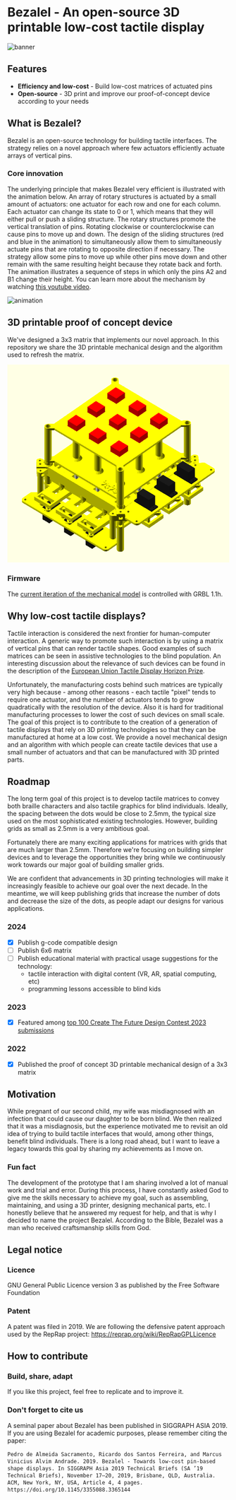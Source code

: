 # Bezalel - An open-source 3D printable low-cost tactile display
![banner](https://github.com/pedrosacramento/bezalel/assets/4267545/e9b6caae-70ff-406a-a193-aded1cbd300d)

## Features
* **Efficiency and low-cost** - Build low-cost matrices of actuated pins
* **Open-source** - 3D print and improve our proof-of-concept device according to your needs

## What is Bezalel?
Bezalel is an open-source technology for building tactile interfaces. The strategy relies on a novel approach where few actuators efficiently actuate arrays of vertical pins.

### Core innovation
The underlying principle that makes Bezalel very efficient is illustrated with the animation below.
An array of rotary structures is actuated by a small amount of actuators: one actuator for each row and one for each column.
Each actuator can change its state to 0 or 1, which means that they will either pull or push a sliding structure.
The rotary structures promote the vertical translation of pins. Rotating clockwise or counterclockwise can cause pins to move up and down.
The design of the sliding structures (red and blue in the animation) to simultaneously allow them to simultaneously actuate pins that are rotating to opposite direction if necessary.
The strategy allow some pins to move up while other pins move down and other remain with the same resulting height because they rotate back and forth.
The animation illustrates a sequence of steps in which only the pins A2 and B1 change their height.
You can learn more about the mechanism by watching [this youtube video](https://www.youtube.com/watch?v=fyhcJz_-Ox4).

![animation](https://github.com/pedrosacramento/bezalel/assets/4267545/dae95074-8e82-44ec-aaa2-dcfd4ef71c3e)

## 3D printable proof of concept device
We've designed a 3x3 matrix that implements our novel approach. In this repository we share the 3D printable mechanical design and the algorithm used to refresh the matrix.

![Animated 3x3 model](animated-model.gif)

### Firmware
The [current iteration of the mechanical model](https://www.youtube.com/shorts/GXPK05_UD4o) is controlled with GRBL 1.1h.

## Why low-cost tactile displays?
Tactile interaction is considered the next frontier for human-computer interaction. A generic way to promote such interaction is by using a matrix of vertical pins that can render tactile shapes. Good examples of such matrices can be seen in assistive technologies to the blind population. An interesting discussion about the relevance of such devices can be found in the description of the [European Union Tactile Display Horizon Prize](https://research-and-innovation.ec.europa.eu/funding/funding-opportunities/prizes/horizon-prizes/tactile-display_en). 

Unfortunately, the manufacturing costs behind such matrices are typically very high because - among other reasons - each tactile "pixel" tends to require one actuator, and the number of actuators tends to grow quadratically with the resolution of the device. Also it is hard for traditional manufacturing processes to lower the cost of such devices on small scale. The goal of this project is to contribute to the creation of a generation of tactile displays that rely on 3D printing technologies so that they can be manufactured at home at a low cost. We provide a novel mechanical design and an algorithm with which people can create tactile devices that use a small number of actuators and that can be manufactured with 3D printed parts.

## Roadmap
The long term goal of this project is to develop tactile matrices to convey both braille characters and also tactile graphics for blind individuals. Ideally, the spacing between the dots would be close to 2.5mm, the typical size used on the most sophisticated existing technologies. However, building grids as small as 2.5mm is a very ambitious goal.

Fortunately there are many exciting applications for matrices with grids that are much larger than 2.5mm. Therefore we're focusing on building simpler devices and to leverage the opportunities they bring while we continuously work towards our major goal of building smaller grids.

We are confident that advancements in 3D printing technologies will make it increasingly feasible to achieve our goal over the next decade. In the meantime, we will keep publishing grids that increase the number of dots and decrease the size of the dots, as people adapt our designs for various applications. 

### 2024
- [x] Publish g-code compatible design
- [ ] Publish 6x6 matrix
- [ ] Publish educational material with practical usage suggestions for the technology:
  - tactile interaction with digital content (VR, AR, spatial computing, etc)
  - programming lessons accessible to blind kids

### 2023
- [x] Featured among [top 100 Create The Future Design Contest 2023 submissions](https://contest.techbriefs.com/2023/top-100)

### 2022
- [x] Published the proof of concept 3D printable mechanical design of a 3x3 matrix

## Motivation
While pregnant of our second child, my wife was misdiagnosed with an infection that could cause our daughter to be born blind.
We then realized that it was a misdiagnosis, but the experience motivated me to revisit an old idea of trying to build tactile interfaces that would, among other things, benefit blind individuals.
There is a long road ahead, but I want to leave a legacy towards this goal by sharing my achievements as I move on.

### Fun fact
The development of the prototype that I am sharing involved a lot of manual work and trial and error. During this process, I have constantly asked God to give me the skills necessary to achieve my goal, such as assembling, maintaining, and using a 3D printer, designing mechanical parts, etc. I honestly believe that he answered my request for help, and that is why I decided to name the project Bezalel. According to the Bible, Bezalel was a man who received craftsmanship skills from God.

## Legal notice
### Licence
GNU General Public Licence version 3 as published by the Free Software Foundation

### Patent
A patent was filed in 2019. We are following the defensive patent approach used by the RepRap project: https://reprap.org/wiki/RepRapGPLLicence

## How to contribute

### Build, share, adapt
If you like this project, feel free to replicate and to improve it.

### Don't forget to cite us
A seminal paper about Bezalel has been published in SIGGRAPH ASIA 2019.
If you are using Bezalel for academic purposes, please remember citing the paper:

```
Pedro de Almeida Sacramento, Ricardo dos Santos Ferreira, and Marcus Vinicius Alvim Andrade. 2019. Bezalel - Towards low-cost pin-based shape displays. In SIGGRAPH Asia 2019 Technical Briefs (SA ’19 Technical Briefs), November 17–20, 2019, Brisbane, QLD, Australia. ACM, New York, NY, USA, Article 4, 4 pages. https://doi.org/10.1145/3355088.3365144
```

